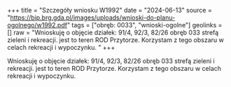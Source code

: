+++
title = "Szczegóły wniosku W1992"
date = "2024-06-13"
source = "https://bip.brg.gda.pl/images/uploads/wnioski-do-planu-ogolnego/w1992.pdf"
tags = ["obręb: 0033", "wnioski-ogolne"]
geolinks = []
raw = "Wnioskuję o objęcie działek: 91/4, 92/3, 82/26 obręb 033 strefą zieleni i rekreacji. jest to teren ROD Przytorze. Korzystam z tego obszaru w celach rekreacji i wypoczynku. "
+++

Wnioskuję o objęcie działek: 91/4, 92/3, 82/26 obręb 033 strefą zieleni i rekreacji.
jest to teren ROD Przytorze. Korzystam z tego obszaru w celach rekreacji i wypoczynku.



